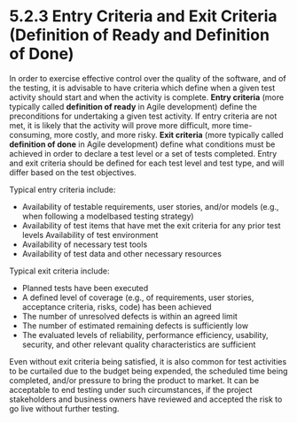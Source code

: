 # 5.2.3 Entry Criteria and Exit Criteria \(Definition of Ready and Definition of Done\)

In order to exercise effective control over the quality of the software, and of the testing, it is advisable to have criteria which define when a given test activity should start and when the activity is complete. **Entry criteria** \(more typically called **definition of ready** in Agile development\) define the preconditions for undertaking a given test activity. If entry criteria are not met, it is likely that the activity will prove more difficult, more time-consuming, more costly, and more risky. **Exit criteria** \(more typically called **definition of done** in Agile development\) define what conditions must be achieved in order to declare a test level or a set of tests completed. Entry and exit criteria should be defined for each test level and test type, and will differ based on the test objectives. 

Typical entry criteria include: 

* Availability of testable requirements, user stories, and/or models \(e.g., when following a modelbased testing strategy\) 
* Availability of test items that have met the exit criteria for any prior test levels Availability of test environment 
* Availability of necessary test tools 
* Availability of test data and other necessary resources 

Typical exit criteria include: 

* Planned tests have been executed
* A defined level of coverage \(e.g., of requirements, user stories, acceptance criteria, risks, code\) has been achieved 
* The number of unresolved defects is within an agreed limit 
* The number of estimated remaining defects is sufficiently low 
* The evaluated levels of reliability, performance efficiency, usability, security, and other relevant quality characteristics are sufficient 

Even without exit criteria being satisfied, it is also common for test activities to be curtailed due to the budget being expended, the scheduled time being completed, and/or pressure to bring the product to market. It can be acceptable to end testing under such circumstances, if the project stakeholders and business owners have reviewed and accepted the risk to go live without further testing.

